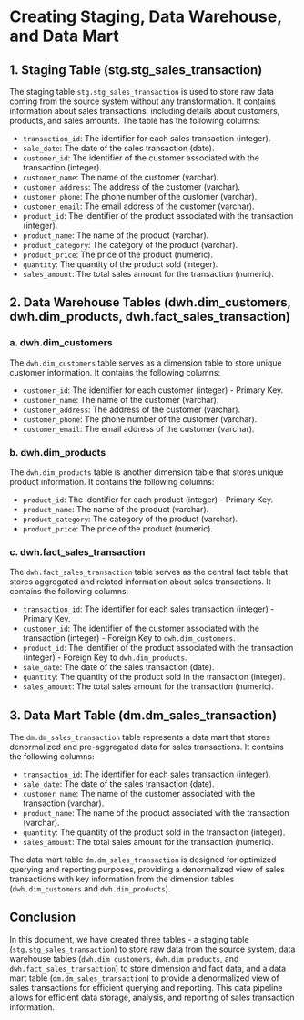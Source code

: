 # Creating Staging, Data Warehouse, and Data Mart

## 1. Staging Table (stg.stg_sales_transaction)

The staging table `stg.stg_sales_transaction` is used to store raw data coming from the source system without any transformation. It contains information about sales transactions, including details about customers, products, and sales amounts. The table has the following columns:

- `transaction_id`: The identifier for each sales transaction (integer).
- `sale_date`: The date of the sales transaction (date).
- `customer_id`: The identifier of the customer associated with the transaction (integer).
- `customer_name`: The name of the customer (varchar).
- `customer_address`: The address of the customer (varchar).
- `customer_phone`: The phone number of the customer (varchar).
- `customer_email`: The email address of the customer (varchar).
- `product_id`: The identifier of the product associated with the transaction (integer).
- `product_name`: The name of the product (varchar).
- `product_category`: The category of the product (varchar).
- `product_price`: The price of the product (numeric).
- `quantity`: The quantity of the product sold (integer).
- `sales_amount`: The total sales amount for the transaction (numeric).

## 2. Data Warehouse Tables (dwh.dim_customers, dwh.dim_products, dwh.fact_sales_transaction)

### a. dwh.dim_customers

The `dwh.dim_customers` table serves as a dimension table to store unique customer information. It contains the following columns:

- `customer_id`: The identifier for each customer (integer) - Primary Key.
- `customer_name`: The name of the customer (varchar).
- `customer_address`: The address of the customer (varchar).
- `customer_phone`: The phone number of the customer (varchar).
- `customer_email`: The email address of the customer (varchar).

### b. dwh.dim_products

The `dwh.dim_products` table is another dimension table that stores unique product information. It contains the following columns:

- `product_id`: The identifier for each product (integer) - Primary Key.
- `product_name`: The name of the product (varchar).
- `product_category`: The category of the product (varchar).
- `product_price`: The price of the product (numeric).

### c. dwh.fact_sales_transaction

The `dwh.fact_sales_transaction` table serves as the central fact table that stores aggregated and related information about sales transactions. It contains the following columns:

- `transaction_id`: The identifier for each sales transaction (integer) - Primary Key.
- `customer_id`: The identifier of the customer associated with the transaction (integer) - Foreign Key to `dwh.dim_customers`.
- `product_id`: The identifier of the product associated with the transaction (integer) - Foreign Key to `dwh.dim_products`.
- `sale_date`: The date of the sales transaction (date).
- `quantity`: The quantity of the product sold in the transaction (integer).
- `sales_amount`: The total sales amount for the transaction (numeric).

## 3. Data Mart Table (dm.dm_sales_transaction)

The `dm.dm_sales_transaction` table represents a data mart that stores denormalized and pre-aggregated data for sales transactions. It contains the following columns:

- `transaction_id`: The identifier for each sales transaction (integer).
- `sale_date`: The date of the sales transaction (date).
- `customer_name`: The name of the customer associated with the transaction (varchar).
- `product_name`: The name of the product associated with the transaction (varchar).
- `quantity`: The quantity of the product sold in the transaction (integer).
- `sales_amount`: The total sales amount for the transaction (numeric).

The data mart table `dm.dm_sales_transaction` is designed for optimized querying and reporting purposes, providing a denormalized view of sales transactions with key information from the dimension tables (`dwh.dim_customers` and `dwh.dim_products`).

## Conclusion

In this document, we have created three tables - a staging table (`stg.stg_sales_transaction`) to store raw data from the source system, data warehouse tables (`dwh.dim_customers`, `dwh.dim_products`, and `dwh.fact_sales_transaction`) to store dimension and fact data, and a data mart table (`dm.dm_sales_transaction`) to provide a denormalized view of sales transactions for efficient querying and reporting. This data pipeline allows for efficient data storage, analysis, and reporting of sales transaction information.
